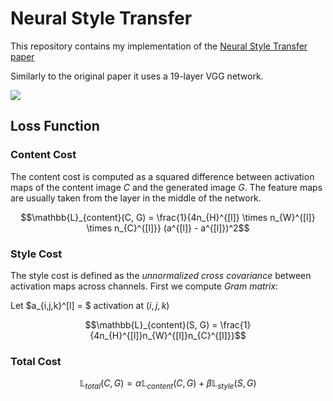 # Neural Style Transfer
This repository contains my implementation of the [Neural Style Transfer paper](https://www.cv-foundation.org/openaccess/content_cvpr_2016/papers/Gatys_Image_Style_Transfer_CVPR_2016_paper.pdf)

Similarly to the original paper it uses a 19-layer VGG network.

![](https://github.com/iamkzntsv/neural-style-transfer/blob/main/nst.gif)

## Loss Function
### Content Cost
The content cost is computed as a squared difference between activation maps of the content image $C$ and the generated image $G$. The feature maps are usually taken from the layer in the middle of the network.

$$\mathbb{L}_{content}(C, G) = \frac{1}{4n_{H}^{[l]} \times n_{W}^{[l]} \times n_{C}^{[l]}} (a^{[l]} - a^{[l]})^2$$

### Style Cost

The style cost is defined as the *unnormalized cross covariance* between activation maps across channels.
First we compute *Gram matrix*:

Let $a_{i,j,k}^[l] = $ activation at $(i,j,k)$

$$\mathbb{L}_{content}(S, G) = \frac{1}{4n_{H}^{[l]}n_{W}^{[l]}n_{C}^{[l]}}$$

### Total Cost

$$\mathbb{L}_{total}(C, G) = \alpha \mathbb{L}_{content}(C, G) + \beta \mathbb{L}_{style}(S, G)$$